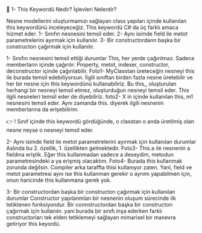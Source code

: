 👋 1- This Keywordü Nedir? İşlevleri Nelerdir?

Nesne modellerini oluşturmamızı sağlayan class yapıları içinde kullanılan this keywordünü inceleyeceğiz. 
This keywordü C# da üç farklı amaca hizmet eder.
 1- Sınıfın nesnesini temsil eder.
 2- Aynı isimde field ile metot parametrelerini ayırmak için kullanılır.
 3- Bir constructordann başka bir constructorı çağırmak için kullanılır.

 1- Sınıfın nesnesini temsil ettiği durumlar
This, her yerde çağırılmaz. Sadece memberların içinde çağırılır. Property, metot, indexer, constructor, deconstructor içinde çağırılabilir.
Foto1- MyClasstan üreteceğin nesneyi this ile burada temsil edebiliyorsun. İlgili sınıftan birden fazla nesne üretebilir ve her bir nesne için this keywordünü kullanabiliriz. Bu this,, oluşturulan herhangi bir nesneyi temsil etmez, oluşturduğun nesneyi temsil eder. This ilgili nesneleri temsil eder de diyebiliriz. 
foto2- X in içinde kullanılan this, m1 nesnesini temsil eder. Aynı zamanda this. diyerek ilgili nesnenin memberlarına da erişebilirim. 

👉 ! Sınıf içinde this keywordü gördüğünde, o classtan o anda üretilmiş olan nesne neyse o nesneyi temsil eder.

 2- Aynı isimde field ile metot parametrelerini ayırmak için kullanılan durumlar
Aslında bu 2. özellik, 1. özellikten gelmektedir.
Foto3- This.a ile nesnenin a fieldına eriştik. Eğer this kullanmadan sadece a deseydim, metodun parametresindeki a ya erişmiş olacaktım. 
Foto4- Burada this kullanmak zorunda değilsin. Compiler arka taraffta thisi kullanıyor zaten. Yani, field ve metot parametresi aynı ise this kullanman gerekir o ayrımı yapabilmen için, onun haricinde this kullanmana gerek yok.

 3- Bir constructordan başka bir constructorı çağırmak için kullanılan durumlar
Constructor yapılanmları bir nesnenin oluşum sürecinde ilk tetiklenen fonksiyondur. Bir connstructordan başka bir constructorı çağırmak için kullanılır. yani burada bir sınıfı inşa ederken farklı constructorları tek elden tetiklemeyi sağlayan mimarisel bir manevra getiriyor this keyordü.







